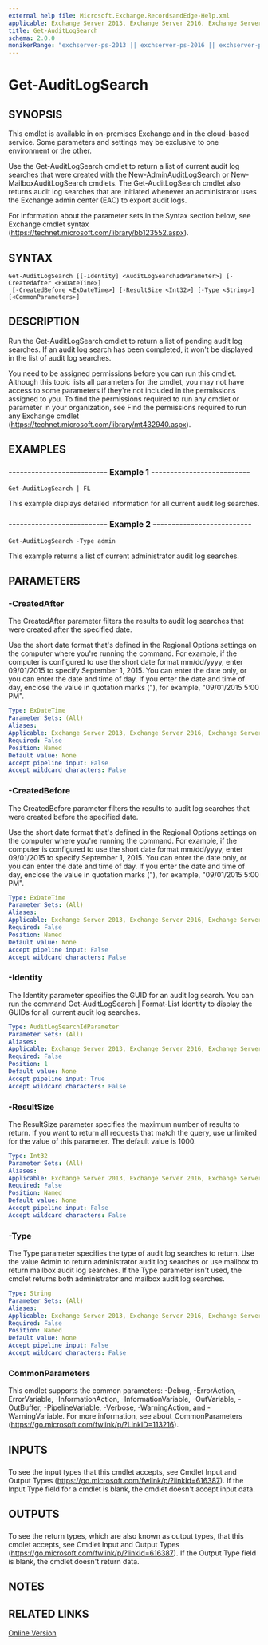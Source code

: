 ```yaml
---
external help file: Microsoft.Exchange.RecordsandEdge-Help.xml
applicable: Exchange Server 2013, Exchange Server 2016, Exchange Server 2019, Exchange Online
title: Get-AuditLogSearch
schema: 2.0.0
monikerRange: "exchserver-ps-2013 || exchserver-ps-2016 || exchserver-ps-2019 || exchonline-ps"
---
```


# Get-AuditLogSearch

## SYNOPSIS
This cmdlet is available in on-premises Exchange and in the cloud-based service. Some parameters and settings may be exclusive to one environment or the other.

Use the Get-AuditLogSearch cmdlet to return a list of current audit log searches that were created with the New-AdminAuditLogSearch or New-MailboxAuditLogSearch cmdlets. The Get-AuditLogSearch cmdlet also returns audit log searches that are initiated whenever an administrator uses the Exchange admin center (EAC) to export audit logs.

For information about the parameter sets in the Syntax section below, see Exchange cmdlet syntax (https://technet.microsoft.com/library/bb123552.aspx).

## SYNTAX

```
Get-AuditLogSearch [[-Identity] <AuditLogSearchIdParameter>] [-CreatedAfter <ExDateTime>]
 [-CreatedBefore <ExDateTime>] [-ResultSize <Int32>] [-Type <String>] [<CommonParameters>]
```

## DESCRIPTION
Run the Get-AuditLogSearch cmdlet to return a list of pending audit log searches. If an audit log search has been completed, it won't be displayed in the list of audit log searches.

You need to be assigned permissions before you can run this cmdlet. Although this topic lists all parameters for the cmdlet, you may not have access to some parameters if they're not included in the permissions assigned to you. To find the permissions required to run any cmdlet or parameter in your organization, see Find the permissions required to run any Exchange cmdlet (https://technet.microsoft.com/library/mt432940.aspx).

## EXAMPLES

### -------------------------- Example 1 --------------------------
```
Get-AuditLogSearch | FL
```

This example displays detailed information for all current audit log searches.

### -------------------------- Example 2 --------------------------
```
Get-AuditLogSearch -Type admin
```

This example returns a list of current administrator audit log searches.

## PARAMETERS

### -CreatedAfter
The CreatedAfter parameter filters the results to audit log searches that were created after the specified date.

Use the short date format that's defined in the Regional Options settings on the computer where you're running the command. For example, if the computer is configured to use the short date format mm/dd/yyyy, enter 09/01/2015 to specify September 1, 2015. You can enter the date only, or you can enter the date and time of day. If you enter the date and time of day, enclose the value in quotation marks ("), for example, "09/01/2015 5:00 PM".

```yaml
Type: ExDateTime
Parameter Sets: (All)
Aliases:
Applicable: Exchange Server 2013, Exchange Server 2016, Exchange Server 2019, Exchange Online
Required: False
Position: Named
Default value: None
Accept pipeline input: False
Accept wildcard characters: False
```

### -CreatedBefore
The CreatedBefore parameter filters the results to audit log searches that were created before the specified date.

Use the short date format that's defined in the Regional Options settings on the computer where you're running the command. For example, if the computer is configured to use the short date format mm/dd/yyyy, enter 09/01/2015 to specify September 1, 2015. You can enter the date only, or you can enter the date and time of day. If you enter the date and time of day, enclose the value in quotation marks ("), for example, "09/01/2015 5:00 PM".

```yaml
Type: ExDateTime
Parameter Sets: (All)
Aliases:
Applicable: Exchange Server 2013, Exchange Server 2016, Exchange Server 2019, Exchange Online
Required: False
Position: Named
Default value: None
Accept pipeline input: False
Accept wildcard characters: False
```

### -Identity
The Identity parameter specifies the GUID for an audit log search. You can run the command Get-AuditLogSearch | Format-List Identity to display the GUIDs for all current audit log searches.

```yaml
Type: AuditLogSearchIdParameter
Parameter Sets: (All)
Aliases:
Applicable: Exchange Server 2013, Exchange Server 2016, Exchange Server 2019, Exchange Online
Required: False
Position: 1
Default value: None
Accept pipeline input: True
Accept wildcard characters: False
```

### -ResultSize
The ResultSize parameter specifies the maximum number of results to return. If you want to return all requests that match the query, use unlimited for the value of this parameter. The default value is 1000.

```yaml
Type: Int32
Parameter Sets: (All)
Aliases:
Applicable: Exchange Server 2013, Exchange Server 2016, Exchange Server 2019, Exchange Online
Required: False
Position: Named
Default value: None
Accept pipeline input: False
Accept wildcard characters: False
```

### -Type
The Type parameter specifies the type of audit log searches to return. Use the value Admin to return administrator audit log searches or use mailbox to return mailbox audit log searches. If the Type parameter isn't used, the cmdlet returns both administrator and mailbox audit log searches.

```yaml
Type: String
Parameter Sets: (All)
Aliases:
Applicable: Exchange Server 2013, Exchange Server 2016, Exchange Server 2019, Exchange Online
Required: False
Position: Named
Default value: None
Accept pipeline input: False
Accept wildcard characters: False
```

### CommonParameters
This cmdlet supports the common parameters: -Debug, -ErrorAction, -ErrorVariable, -InformationAction, -InformationVariable, -OutVariable, -OutBuffer, -PipelineVariable, -Verbose, -WarningAction, and -WarningVariable. For more information, see about_CommonParameters (https://go.microsoft.com/fwlink/p/?LinkID=113216).

## INPUTS

###  
To see the input types that this cmdlet accepts, see Cmdlet Input and Output Types (https://go.microsoft.com/fwlink/p/?linkId=616387). If the Input Type field for a cmdlet is blank, the cmdlet doesn't accept input data.

## OUTPUTS

###  
To see the return types, which are also known as output types, that this cmdlet accepts, see Cmdlet Input and Output Types (https://go.microsoft.com/fwlink/p/?linkId=616387). If the Output Type field is blank, the cmdlet doesn't return data.

## NOTES

## RELATED LINKS

[Online Version](https://technet.microsoft.com/library/5550b2c9-cb38-41cd-82a5-41d2125ad2d5.aspx)
